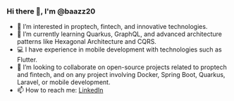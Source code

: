 ### Hi there 👋, I'm @baazz20

- 👀 I’m interested in proptech, fintech, and innovative technologies.
- 🌱 I’m currently learning Quarkus, GraphQL, and advanced architecture patterns like Hexagonal Architecture and CQRS.
- 💻 I have experience in mobile development with technologies such as Flutter.
- 💞️ I’m looking to collaborate on open-source projects related to proptech and fintech, and on any project involving Docker, Spring Boot, Quarkus, Laravel, or mobile development.
- 📫 How to reach me: [LinkedIn](www.linkedin.com/in/n-goran-éloge-yao-504a42176)

<!---
baazz20/baazz20 is a ✨ special ✨ repository because its `README.md` (this file) appears on your GitHub profile.
You can click the Preview link to take a look at your changes.
--->
